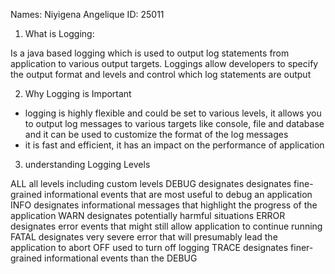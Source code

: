 Names: Niyigena Angelique 
ID: 25011

1. What is Logging: 

Is a java based logging which is used to output log statements from application to various output targets. Loggings allow developers to specify the output format and levels and control which log statements are output

2. Why Logging is Important

- logging is highly flexible and could be set to various levels, it allows you to output log messages to various targets like console, file and database and it can be used to customize the format of the log messages
- it is fast and efficient, it has an impact on the performance of application
  
3. understanding Logging Levels


ALL   all levels including custom levels
DEBUG designates designates fine-grained informational events that are most useful to debug an application
INFO  designates informational messages that highlight the progress of the application
WARN  designates potentially harmful situations
ERROR designates error events that might still allow application to continue running
FATAL designates very severe error that will presumably lead the application to abort
OFF   used to turn off logging
TRACE designates finer-grained informational events than the DEBUG
